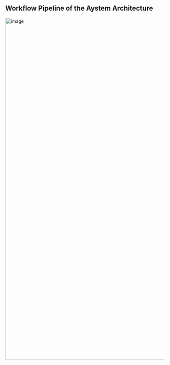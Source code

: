 ## Workflow Pipeline of the Aystem Architecture
<img width="2620" height="1078" alt="image" src="https://github.com/user-attachments/assets/dc036892-b703-4e00-b8e3-e22e0a5d5501" />
